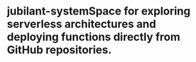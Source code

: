 # jubilant-systemSpace for exploring serverless architectures and deploying functions directly from GitHub repositories.

